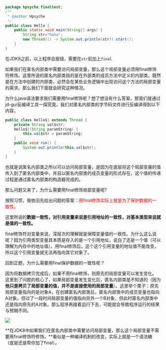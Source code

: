 ```java
package hpsyche.finaltest;
/**
 * @author Hpsyche
 */
public class Hello {
    public static void main(String[] args) {
        String str="haha";
        new Thread(() -> System.out.println(str)).start();
    }
}
```

在JDK8之前，以上程序会报错，需要在`str`前加上`final`

如果我们在匿名内部类中需要访问局部变量，那么这个局部变量必须用final修饰符修饰。这里所说的匿名内部类指的是在外部类的成员方法中定义的内部类。既然是在方法中创建的内部类，必然会在某些业务逻辑中出现访问这个方法的局部变量的需求。那么我们下面就会研究这种情况。

为什么java语法要求我们需要用final修饰呢？想了想没有什么答案，那我们就通过jd-gui反编译工具一探究竟，我们对匿名内部类的字节码文件进行反编译得到以下内容。

```java
public class Hello$1 extends Thread {
	private String val$str;
	Hello$1(String paramString) {
		this.val$str = paramString;
	}
	public void run() {
		System.out.println(this.val$str);
	}
}
```

也就是说匿名内部类之所以可以访问局部变量，是因为在底层将这个局部变量的值传入到了匿名内部类中，并且以匿名内部类的成员变量的形式存在，这个值的传递过程是通过匿名内部类的构造器完成的。

那么问题又来了，为什么需要用final修饰局部变量呢?

按照习惯，我依旧先给出问题的答案：<font color=red>用final修饰实际上就是为了保护数据的一致性。</font>

这里所说的**数据一致性，对引用变量来说是引用地址的一致性，对基本类型来说就是值的一致性。**

final修饰符对变量来说，深层次的理解就是保障变量值的一致性。为什么这么说呢？因为引用类型变量其本质是存入的是一个引用地址，说白了还是一个值（可以理解为内存中的地址值）。用final修饰后，这个这个引用变量的地址值不能改变，所以这个引用变量就无法再指向其它对象了。

回到正题，为什么需要用final保护数据的一致性呢？

因为将数据拷贝完成后，如果不用final修饰，则原先的局部变量可以发生变化。这里到了问题的核心了，如果局部变量发生变化后，匿名内部类是不知道的（因为**他只是拷贝了局部变量的值，并不是直接使用的局部变量**）。这里举个栗子：原先局部变量指向的是对象A，在创建匿名内部类后，匿名内部类中的成员变量也指向A对象。但过了一段时间局部变量的值指向另外一个B对象，但此时匿名内部类中还是指向原先的A对象。那么程序再接着运行下去，可能就会导致程序运行的结果与预期不同。

![](D:\Work\TyporaNotes\note\JavaSE\pict\局部变量加final.png)

**在JDK8中如果我们在匿名内部类中需要访问局部变量，那么这个局部变量不需要用final修饰符修饰。**看似是一种编译机制的改变，实际上就是一个语法糖（底层还是帮你加了final）。